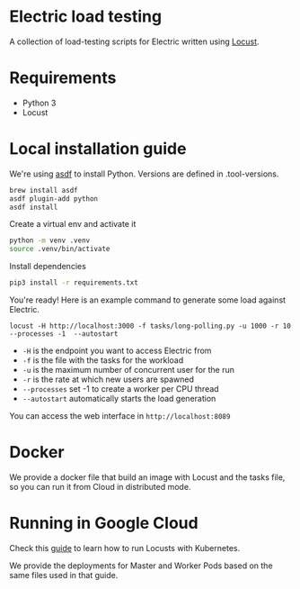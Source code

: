# Electric load testing

A collection of load-testing scripts for Electric written using [Locust](https://github.com/locustio/locust).

# Requirements
- Python 3
- Locust

# Local installation guide
We're using [asdf](https://asdf-vm.com/) to install Python. Versions are defined in .tool-versions.

```bash
brew install asdf
asdf plugin-add python
asdf install
```

Create a virtual env and activate it
```bash
python -m venv .venv
source .venv/bin/activate
```

Install dependencies
```bash
pip3 install -r requirements.txt
```

You're ready! 
Here is an example command to generate some load against Electric.
```
locust -H http://localhost:3000 -f tasks/long-polling.py -u 1000 -r 10 --processes -1  --autostart
```

- `-H` is the endpoint you want to access Electric from
- `-f` is the file with the tasks for the workload
- `-u` is the maximum number of concurrent user for the run
- `-r` is the rate at which new users are spawned
- `--processes` set -1 to create a worker per CPU thread
- `--autostart` automatically starts the load generation

You can access the web interface in ```http://localhost:8089```

# Docker
We provide a docker file that build an image with Locust and the tasks file, so you can run it from Cloud in distributed mode.


# Running in Google Cloud
Check this [guide](https://cloud.google.com/architecture/distributed-load-testing-using-gke) to learn how to run Locusts with Kubernetes.

We provide the deployments for Master and Worker Pods based on the same files used in that guide.






